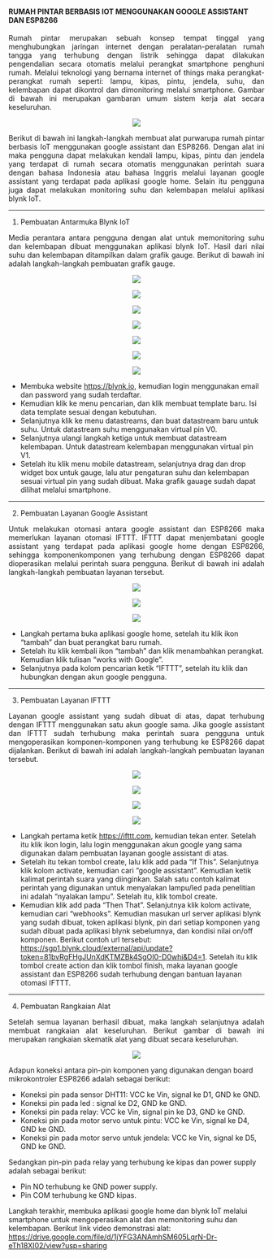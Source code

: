 #### RUMAH PINTAR BERBASIS IOT MENGGUNAKAN GOOGLE ASSISTANT DAN ESP8266

<p align="justify">Rumah pintar merupakan sebuah konsep tempat tinggal yang menghubungkan jaringan internet dengan peralatan-peralatan rumah tangga yang terhubung dengan listrik sehingga dapat dilakukan pengendalian secara otomatis melalui perangkat smartphone penghuni rumah. Melalui teknologi yang bernama internet of things maka perangkat-perangkat rumah seperti: lampu, kipas, pintu, jendela, suhu, dan kelembapan dapat dikontrol dan dimonitoring melalui smartphone. Gambar di bawah ini merupakan gambaran umum sistem kerja alat secara keseluruhan.</p>

<p align="center">
  <img
    src="https://github.com/hasptn/smarthome/blob/main/Dokumentasi/Gambaran%20Umum%20Sistem/Struktur%20Kerja%20Alat.jpg"
  >
</p>

<p align="justify">Berikut di bawah ini langkah-langkah membuat alat purwarupa rumah pintar berbasis IoT menggunakan google assistant dan ESP8266. Dengan alat ini maka pengguna dapat melakukan kendali lampu, kipas, pintu dan jendela yang terdapat di rumah secara otomatis menggunakan perintah suara dengan bahasa Indonesia atau bahasa Inggris melalui layanan google assistant yang terdapat pada aplikasi google home. Selain itu pengguna juga dapat melakukan monitoring suhu dan kelembapan melalui aplikasi blynk IoT.</p>

-----------------------------------------------------------------------------------------------------------------------------------------------------------------------

1. Pembuatan Antarmuka Blynk IoT
<p align="justify">Media perantara antara pengguna dengan alat untuk memonitoring suhu dan kelembapan dibuat menggunakan aplikasi blynk IoT. Hasil dari nilai suhu dan kelembapan ditampilkan dalam grafik gauge. Berikut di bawah ini adalah langkah-langkah pembuatan grafik gauge.</p>

<p align="center">
  <img
    src="https://raw.githubusercontent.com/hasptn/smarthome/main/Dokumentasi/Pembuatan%20Aplikasi%20Blynk%20IoT/1.jpg"
  >
</p>

<p align="center">
  <img 
    src="https://github.com/hasptn/smarthome/blob/main/Dokumentasi/Pembuatan%20Aplikasi%20Blynk%20IoT/2.jpg"
  >
</p>

<p align="center">
  <img 
    src="https://github.com/hasptn/smarthome/blob/main/Dokumentasi/Pembuatan%20Aplikasi%20Blynk%20IoT/3.jpg"
  >
</p>

<p align="center">
  <img 
    src="https://github.com/hasptn/smarthome/blob/main/Dokumentasi/Pembuatan%20Aplikasi%20Blynk%20IoT/4.jpg"
  >
</p>

<p align="center">
  <img 
    src="https://github.com/hasptn/smarthome/blob/main/Dokumentasi/Pembuatan%20Aplikasi%20Blynk%20IoT/5.jpg"
  >
</p>

<p align="center">
  <img 
    src="https://github.com/hasptn/smarthome/blob/main/Dokumentasi/Pembuatan%20Aplikasi%20Blynk%20IoT/6.jpg"
  >
</p>

<p align="center">
  <img 
    src="https://github.com/hasptn/smarthome/blob/main/Dokumentasi/Pembuatan%20Aplikasi%20Blynk%20IoT/7.jpg"
  >
</p>

* Membuka website https://blynk.io, kemudian login menggunakan email dan password yang sudah terdaftar.
* Kemudian klik ke menu pencarian, dan klik membuat template baru. Isi data template sesuai dengan kebutuhan.
* Selanjutnya klik ke menu datastreams, dan buat datastream baru untuk suhu. Untuk datastream suhu menggunakan virtual pin V0.
* Selanjutnya ulangi langkah ketiga untuk membuat datastream kelembapan. Untuk datastream kelembapan menggunakan virtual pin V1.
* Setelah itu klik menu mobile datastream, selanjutnya drag dan drop widget box untuk gauge, lalu atur pengaturan suhu dan kelembapan sesuai virtual pin yang sudah dibuat. Maka grafik gauage sudah dapat dilihat melalui smartphone.

-----------------------------------------------------------------------------------------------------------------------------------------------------------------------

2. Pembuatan Layanan Google Assistant
<p align="justify">Untuk melakukan otomasi antara google assistant dan ESP8266 maka memerlukan layanan otomasi IFTTT. IFTTT dapat menjembatani google assistant yang terdapat pada aplikasi google home dengan ESP8266, sehingga komponenkomponen yang terhubung dengan ESP8266 dapat dioperasikan melalui perintah suara pengguna. Berikut di bawah ini adalah langkah-langkah pembuatan layanan tersebut.</p>

<p align="center">
  <img 
    src="https://github.com/hasptn/smarthome/blob/main/Dokumentasi/Pembuatan%20Layanan%20Google%20Assistant/Screenshot_2023-01-15-19-38-13-539_com.google.android.apps.chromecast.app%20(2).jpg"
  >
</p>

<p align="center">
  <img 
    src="https://github.com/hasptn/smarthome/blob/main/Dokumentasi/Pembuatan%20Layanan%20Google%20Assistant/Screenshot_2023-01-15-19-38-25-225_com.google.android.apps.chromecast.app%20(2).jpg"
  >
</p>

<p align="center">
  <img 
    src="https://github.com/hasptn/smarthome/blob/main/Dokumentasi/Pembuatan%20Layanan%20Google%20Assistant/Screenshot_2023-01-15-19-38-48-735_com.google.android.googlequicksearchbox%20(2).jpg"
  >
</p>

* Langkah pertama buka aplikasi google home, setelah itu klik ikon “tambah” dan buat perangkat baru rumah.
* Setelah itu klik kembali ikon “tambah” dan klik menambahkan perangkat. Kemudian klik tulisan “works with Google”.
* Selanjutnya pada kolom pencarian ketik “IFTTT”, setelah itu klik dan hubungkan dengan akun google pengguna.

-----------------------------------------------------------------------------------------------------------------------------------------------------------------------

3. Pembuatan Layanan IFTTT
<p align="justify">Layanan google assistant yang sudah dibuat di atas, dapat terhubung dengan IFTTT menggunakan satu akun google sama. Jika google assistant dan IFTTT sudah terhubung maka perintah suara pengguna untuk mengoperasikan komponen-komponen yang terhubung ke ESP8266 dapat dijalankan. Berikut di bawah ini adalah langkah-langkah pembuatan layanan tersebut.</p>

<p align="center">
  <img 
    src="https://github.com/hasptn/smarthome/blob/main/Dokumentasi/Pembuatan%20Layanan%20IFTTT/1.jpg"
  >
</p>

<p align="center">
  <img 
    src="https://github.com/hasptn/smarthome/blob/main/Dokumentasi/Pembuatan%20Layanan%20IFTTT/2.jpg"
  >
</p>

<p align="center">
  <img 
    src="https://github.com/hasptn/smarthome/blob/main/Dokumentasi/Pembuatan%20Layanan%20IFTTT/3.jpg"
  >
</p>

<p align="center">
  <img 
    src="https://github.com/hasptn/smarthome/blob/main/Dokumentasi/Pembuatan%20Layanan%20IFTTT/4.jpg"
  >
</p>

* Langkah pertama ketik https://ifttt.com, kemudian tekan enter. Setelah itu klik ikon login, lalu login menggunakan akun google yang sama digunakan dalam pembuatan layanan google assistant di atas.
* Setelah itu tekan tombol create, lalu klik add pada “If This”. Selanjutnya klik kolom activate, kemudian cari “google assistant”. Kemudian ketik kalimat perintah suara yang diinginkan. Salah satu contoh kalimat perintah yang digunakan untuk menyalakan lampu/led pada penelitian ini adalah “nyalakan lampu”. Setelah itu, klik tombol create.
* Kemudian klik add pada “Then That”. Selanjutnya klik kolom activate, kemudian cari “webhooks”. Kemudian masukan url server aplikasi blynk yang sudah dibuat, token aplikasi blynk, pin dari setiap komponen yang sudah dibuat pada aplikasi blynk sebelumnya, dan kondisi nilai on/off komponen. Berikut contoh url tersebut: https://sgp1.blynk.cloud/external/api/update?token=81bvRgFHgJUnXdKTMZBk4SgOI0-D0whi&D4=1. Setelah itu klik tombol create action dan klik tombol finish, maka layanan google assistant dan ESP8266 sudah terhubung dengan bantuan layanan otomasi IFTTT.

-----------------------------------------------------------------------------------------------------------------------------------------------------------------------

4. Pembuatan Rangkaian Alat
<p align="justify">Setelah semua layanan berhasil dibuat, maka langkah selanjutnya adalah membuat rangkaian alat keseluruhan. Berikut gambar di bawah ini merupakan
rangkaian skematik alat yang dibuat secara keseluruhan.</p>

<p align="center">
  <img 
    src="https://github.com/hasptn/smarthome/blob/main/Dokumentasi/Skematik/Skematik%20Keseluruhan.jpg"
  >
</p>

Adapun koneksi antara pin-pin komponen yang digunakan dengan board mikrokontroler ESP8266 adalah sebagai berikut:
* Koneksi pin pada sensor DHT11: VCC ke Vin, signal ke D1, GND ke GND. 
* Koneksi pin pada led : signal ke D2, GND ke GND. 
* Koneksi pin pada relay: VCC ke Vin, signal pin ke D3, GND ke GND.
* Koneksi pin pada motor servo untuk pintu: VCC ke Vin, signal ke D4, GND ke GND.
* Koneksi pin pada motor servo untuk jendela: VCC ke Vin, signal ke D5, GND ke GND.

Sedangkan pin-pin pada relay yang terhubung ke kipas dan power supply adalah sebagai berikut:
* Pin NO terhubung ke GND power supply.
* Pin COM terhubung ke GND kipas.

Langkah terakhir, membuka aplikasi google home dan blynk IoT melalui smartphone untuk mengoperasikan alat dan memonitoring suhu dan kelembapan. 
Berikut link video demonstrasi alat: https://drive.google.com/file/d/1jYFG3ANAmhSM605LqrN-Dr-eTh18XI02/view?usp=sharing

